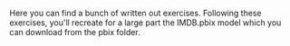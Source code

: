 Here you can find a bunch of written out exercises. Following these exercises, you'll recreate for a large part the IMDB.pbix
model which you can download from the pbix folder.
